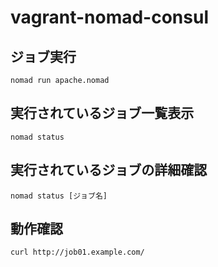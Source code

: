 # vagrant-nomad-consul

## ジョブ実行
```
nomad run apache.nomad
```

## 実行されているジョブ一覧表示
```
nomad status
```

## 実行されているジョブの詳細確認
```
nomad status [ジョブ名]
```

## 動作確認
```
curl http://job01.example.com/
```
